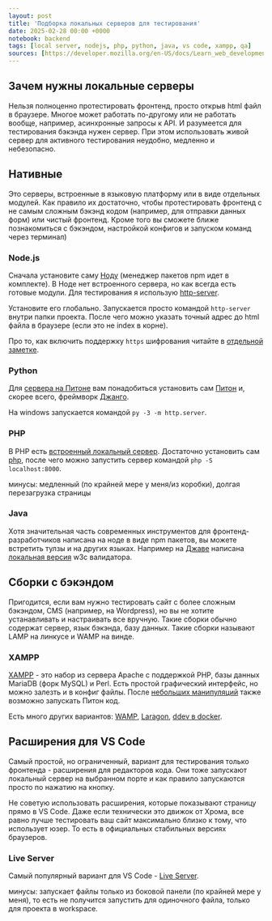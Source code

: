 ```yaml
---
layout: post
title: 'Подборка локальных серверов для тестирования'
date: 2025-02-28 00:00 +0000
notebook: backend
tags: [local server, nodejs, php, python, java, vs code, xampp, qa]
sources: [https://developer.mozilla.org/en-US/docs/Learn_web_development/Howto/Tools_and_setup/set_up_a_local_testing_server]
---
```

## Зачем нужны локальные серверы
Нельзя полноценно протестировать фронтенд, просто открыв html файл в браузере. Многое может работать по-другому или не работать вообще, например, асинхронные запросы к API. И разумеется для тестирования бэкэнда нужен сервер. При этом использовать живой сервер для активного тестирования неудобно, медленно и небезопасно.

## Нативные
Это серверы, встроенные в языковую платформу или в виде отдельных модулей. Как правило их достаточно, чтобы протестировать фронтенд c не самым сложным бэкэнд кодом (например, для отправки данных форм) или чистый фронтенд. Кроме того вы сможете ближе познакомиться с бэкэндом, настройкой конфигов и запуском команд через терминал)

### Node.js
Сначала установите саму [Ноду](https://nodejs.org/) (менеджер пакетов npm идет в комплекте). В Ноде нет встроенного сервера, но как всегда есть готовые модули. Для тестирования я использую [http-server](https://www.npmjs.com/package/http-server).  

Установите его глобально. Запускается просто командой `http-server` внутри папки проекта. После чего можно указать точный адрес до html файла в браузере (если это не index в корне).

Про то, как включить поддержку `https` шифрования читайте в [отдельной заметке](https://vallek.github.io/webdevtips/ru/openssl-local-server-with-https).

### Python
Для [сервера на Питоне](https://realpython.com/python-http-server/#how-to-start-pythons-httpserver-in-the-command-line) вам понадобиться установить сам [Питон](https://www.python.org/downloads/) и, скорее всего, фреймворк [Джанго](https://docs.djangoproject.com/en/5.1/topics/install/).

На windows запускается командой `py -3 -m http.server`.

### PHP
В PHP есть [встроенный локальный сервер](https://www.php.net/manual/en/features.commandline.webserver.php). Достаточно установить сам [php](https://www.php.net/downloads.php), после чего можно запустить сервер командой `php -S localhost:8000`.

минусы: медленный (по крайней мере у меня/из коробки), долгая перезагрузка страницы

### Java
Хотя значительная часть современных инструментов для фронтенд-разработчиков написана на ноде в виде npm пакетов, вы можете встретить тулзы и на других языках. Например на [Джаве](https://www.java.com/ru/download/) написана [локальная версия](https://validator.github.io/validator/#web-based-checking) w3c валидатора.

## Сборки с бэкэндом
Пригодится, если вам нужно тестировать сайт с более сложным бэкэндом, CMS (например, на Wordpress), но вы не хотите устанавливать и настраивать все вручную. Такие сборки обычно содержат сервер, язык бэкэнда, базу данных. Такие сборки называют LAMP на линкусе и WAMP на винде. 

### XAMPP
[XAMPP](https://www.apachefriends.org/) - это набор из сервера Apache с поддержкой PHP, базы данных MariaDB (форк MySQL) и Perl. Есть простой графический интерфейс, но можно залезть и в конфиг файлы. После [небольших манипуляций](https://blog.terresquall.com/2021/10/running-python-in-xampp/) также возможно запускать Питон код.

Есть много других вариантов: [WAMP](https://sourceforge.net/projects/wampserver/), [Laragon](https://laragon.org/download), [ddev в docker](https://ddev.readthedocs.io/en/stable/users/install/docker-installation/).

## Расширения для VS Code
Самый простой, но ограниченный, вариант для тестирования только фронтенда - расширения для редакторов кода. Они тоже запускают локальный сервер на выбранном порте и как правило запускаются просто по нажатию на кнопку.

Не советую использовать расширения, которые показывают страницу прямо в VS Code. Даже если технически это движок от Хрома, все равно лучше тестировать ваш сайт максимально близко к тому, что использует юзер. То есть в официальных стабильных версиях браузеров. 

### Live Server
Самый популярный вариант для VS Code - [Live Server](https://marketplace.visualstudio.com/items?itemName=ritwickdey.LiveServer).

минусы: запускает файлы только из боковой панели (по крайней мере у меня), то есть не получится запустить для одиночного файла, только для проекта в workspace.